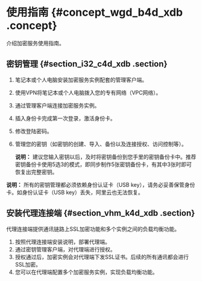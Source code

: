 # 使用指南 {#concept_wgd_b4d_xdb .concept}

介绍加密服务使用指南。

## 密钥管理 {#section_i32_c4d_xdb .section}

1.  笔记本或个人电脑安装加密服务实例配套的管理客户端。
2.  使用VPN将笔记本或个人电脑拨入您的专有网络（VPC网络）。
3.  通过管理客户端连接加密服务实例。
4.  插入身份卡完成第一次登录，激活身份卡。
5.  修改登陆密码。
6.  管理您的密钥（如密钥的创建、导入、备份以及连接授权、访问控制等）。

    **说明：** 建议您输入密钥以后，及时将密钥备份到您手里的密钥备份卡中。推荐密钥备份卡使用5选3的模式，即同步制作5张密钥备份卡，有其中3张时即可恢复出完整密钥。


**说明：** 所有的密钥管理都必须依赖身份认证卡（USB key），请务必妥善保管身份卡。如身份认证卡（USB key）丢失，阿里云也无法恢复。

## 安装代理连接端 {#section_vhm_k4d_xdb .section}

代理连接端提供通讯链路上SSL加密功能和多个实例之间的负载均衡功能。

1.  按照代理连接端安装说明，部署代理端。
2.  通过密钥管理客户端，对代理端进行授权。
3.  授权通过后，加密实例会对代理端下发SSL证书。后续的所有通讯都会进行SSL加密。
4.  您可以在代理端配置多个加密服务实例，实现负载均衡功能。

